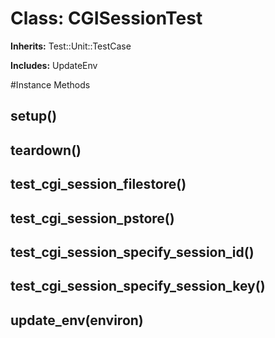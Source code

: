 # Class: CGISessionTest
**Inherits:** Test::Unit::TestCase
    
**Includes:** UpdateEnv
  




#Instance Methods
## setup() [](#method-i-setup)

## teardown() [](#method-i-teardown)

## test_cgi_session_filestore() [](#method-i-test_cgi_session_filestore)

## test_cgi_session_pstore() [](#method-i-test_cgi_session_pstore)

## test_cgi_session_specify_session_id() [](#method-i-test_cgi_session_specify_session_id)

## test_cgi_session_specify_session_key() [](#method-i-test_cgi_session_specify_session_key)

## update_env(environ) [](#method-i-update_env)

